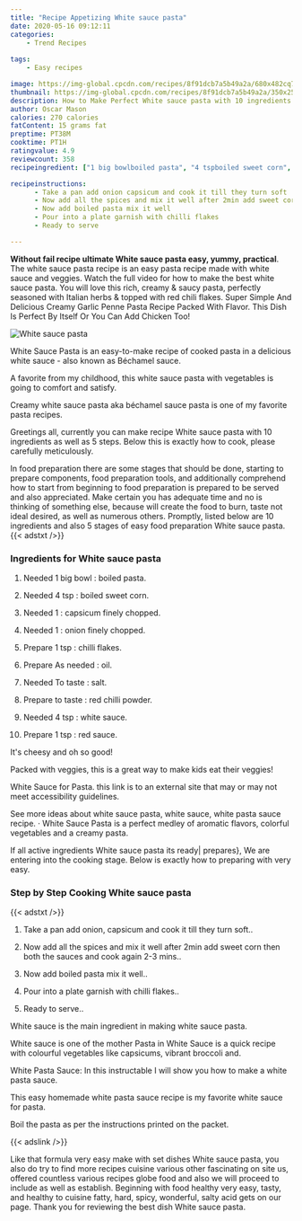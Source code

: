 ```yaml
---
title: "Recipe Appetizing White sauce pasta"
date: 2020-05-16 09:12:11
categories:
    - Trend Recipes
    
tags:
    - Easy recipes

image: https://img-global.cpcdn.com/recipes/8f91dcb7a5b49a2a/680x482cq70/white-sauce-pasta-recipe-main-photo.jpg
thumbnail: https://img-global.cpcdn.com/recipes/8f91dcb7a5b49a2a/350x250cq70/white-sauce-pasta-recipe-main-photo.jpg
description: How to Make Perfect White sauce pasta with 10 ingredients and 5 stages of easy cooking.
author: Oscar Mason
calories: 270 calories
fatContent: 15 grams fat
preptime: PT38M
cooktime: PT1H
ratingvalue: 4.9
reviewcount: 358
recipeingredient: ["1 big bowlboiled pasta", "4 tspboiled sweet corn", "1capsicum finely chopped", "1onion finely chopped", "1 tspchilli flakes", "As neededoil", "To tastesalt", "to tastered chilli powder", "4 tspwhite sauce", "1 tspred sauce"]

recipeinstructions: 
      - Take a pan add onion capsicum and cook it till they turn soft 
      - Now add all the spices and mix it well after 2min add sweet corn then both the sauces and cook again 23 mins 
      - Now add boiled pasta mix it well 
      - Pour into a plate garnish with chilli flakes 
      - Ready to serve

---
```




**Without fail recipe ultimate White sauce pasta easy, yummy, practical**. The white sauce pasta recipe is an easy pasta recipe made with white sauce and veggies. Watch the full video for how to make the best white sauce pasta. You will love this rich, creamy &amp; saucy pasta, perfectly seasoned with Italian herbs &amp; topped with red chili flakes. Super Simple And Delicious Creamy Garlic Penne Pasta Recipe Packed With Flavor. This Dish Is Perfect By Itself Or You Can Add Chicken Too!


![White sauce pasta](https://img-global.cpcdn.com/recipes/8f91dcb7a5b49a2a/680x482cq70/white-sauce-pasta-recipe-main-photo.jpg "White sauce pasta")



White Sauce Pasta is an easy-to-make recipe of cooked pasta in a delicious white sauce - also known as Béchamel sauce.

A favorite from my childhood, this white sauce pasta with vegetables is going to comfort and satisfy.

Creamy white sauce pasta aka béchamel sauce pasta is one of my favorite pasta recipes.


Greetings all, currently you can make recipe White sauce pasta with 10 ingredients as well as 5 steps. Below this is exactly how to cook, please carefully meticulously.

In food preparation there are some stages that should be done, starting to prepare components, food preparation tools, and additionally comprehend how to start from beginning to food preparation is prepared to be served and also appreciated. Make certain you has adequate time and no is thinking of something else, because will create the food to burn, taste not ideal desired, as well as numerous others. Promptly, listed below are 10 ingredients and also 5 stages of easy food preparation White sauce pasta.
{{< adstxt />}}

### Ingredients for White sauce pasta


1. Needed 1 big bowl : boiled pasta.

1. Needed 4 tsp : boiled sweet corn.

1. Needed 1 : capsicum finely chopped.

1. Needed 1 : onion finely chopped.

1. Prepare 1 tsp : chilli flakes.

1. Prepare As needed : oil.

1. Needed To taste : salt.

1. Prepare to taste : red chilli powder.

1. Needed 4 tsp : white sauce.

1. Prepare 1 tsp : red sauce.


It&#39;s cheesy and oh so good!

Packed with veggies, this is a great way to make kids eat their veggies!

White Sauce for Pasta. this link is to an external site that may or may not meet accessibility guidelines.

See more ideas about white sauce pasta, white sauce, white pasta sauce recipe. · White Sauce Pasta is a perfect medley of aromatic flavors, colorful vegetables and a creamy pasta.


If all active ingredients White sauce pasta its ready| prepares}, We are entering into the cooking stage. Below is exactly how to preparing with very easy.

### Step by Step Cooking White sauce pasta

{{< adstxt />}}


1. Take a pan add onion, capsicum and cook it till they turn soft..



1. Now add all the spices and mix it well after 2min add sweet corn then both the sauces and cook again 2-3 mins..



1. Now add boiled pasta mix it well..



1. Pour into a plate garnish with chilli flakes..



1. Ready to serve..




White sauce is the main ingredient in making white sauce pasta.

White sauce is one of the mother Pasta in White Sauce is a quick recipe with colourful vegetables like capsicums, vibrant broccoli and.

White Pasta Sauce: In this instructable I will show you how to make a white pasta sauce.

This easy homemade white pasta sauce recipe is my favorite white sauce for pasta.

Boil the pasta as per the instructions printed on the packet.


{{< adslink />}}

Like that formula very easy make with set dishes White sauce pasta, you also do try to find more recipes cuisine various other fascinating on site us, offered countless various recipes globe food and also we will proceed to include as well as establish. Beginning with food healthy very easy, tasty, and healthy to cuisine fatty, hard, spicy, wonderful, salty acid gets on our page. Thank you for reviewing the best dish White sauce pasta.
